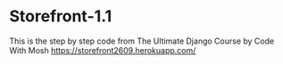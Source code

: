 # Storefront-1.1
This is the step by step code from The Ultimate Django Course by Code With Mosh
https://storefront2609.herokuapp.com/
